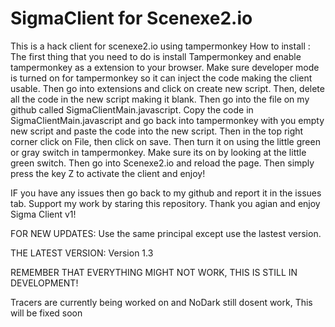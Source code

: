 # SigmaClient for Scenexe2.io
This is a hack client for scenexe2.io using tampermonkey
How to install : The first thing that you need to do is install Tampermonkey and enable tampermonkey as a extension to your browser. Make sure developer mode is turned on for tampermonkey so it can inject the code making the client usable. Then go into extensions and click on create new script. Then, delete all the code in the new script making it blank. Then go into the file on my github called SigmaClientMain.javascript. Copy the code in SigmaClientMain.javascript and go back into tampermonkey with you empty new script and paste the code into the new script. Then in the top right corner click on File, then click on save. Then turn it on using the little green or gray switch in tampermonkey. Make sure its on by looking at the little green switch. Then go into Scenexe2.io and reload the page. Then simply press the key Z to activate the client and enjoy!

IF you have any issues then go back to my github and report it in the issues tab. Support my work by staring this repository. Thank you agian and enjoy Sigma Client v1!

FOR NEW UPDATES: Use the same principal except use the lastest version.

THE LATEST VERSION: Version 1.3

REMEMBER THAT EVERYTHING MIGHT NOT WORK, THIS IS STILL IN DEVELOPMENT!

Tracers are currently being worked on and NoDark still dosent work, This will be fixed soon
